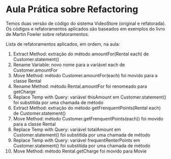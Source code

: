 # Aula Prática sobre Refactoring

Temos duas versão de código do sistema VideoStore (original e refatorada). Os códigos e refatoramentos aplicados são baseados em exemplos do livro de Martin Fowler sobre refatoramentos.

Lista de refatoramentos aplicados, em ordem, na aula:
1) Extract Method: extração do método amountFor(Rental each) de Customer.statement()
2) Rename Variable: novo nome para a variável each de Customer.amountFor
3) Move Method: método Customer.amountFor(each) foi movido para a classe Rental
4) Rename Method: método Rental.amountFor foi renomeado para getCharge
5) Replace Temp with Query: variável thisAmount em Customer.statement() foi substitída por uma chamada de método
6) Extract Method: extração do método getFrenquentPoints(Rental each) de Customer.statement()
7) Move Method: método Customer.getFrenquentPoints(each)) foi movido para a classe Rental
8) Replace Temp with Query: variável totalAmount em Customer.statement() foi substitída por uma chamada de método
9) Replace Temp with Query: variável frequentRenterPoints em Customer.statement() foi substitída por uma chamada de método
10) Move Method: método Rental.getCharge foi movido para Movie
